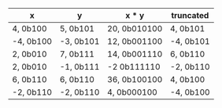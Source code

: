| x | y | x * y | truncated |
|---|---|---|---|
| 4, 0b100 | 5, 0b101 | 20, 0b010100 | 4, 0b101 |
| -4, 0b100 | -3, 0b101 | 12, 0b001100 | -4, 0b101 |
| 2, 0b010 | 7, 0b111 | 14, 0b001110 | 6, 0b110 |
| 2, 0b010 | -1, 0b111 | -2 0b111110 | -2, 0b110 |
| 6, 0b110 | 6, 0b110 | 36, 0b100100 | 4, 0b100 |
| -2, 0b110 | -2, 0b110 | 4, 0b000100 | -4, 0b100 |
